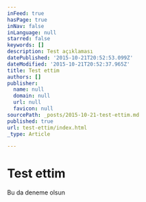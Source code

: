 ```yaml
---
inFeed: true
hasPage: true
inNav: false
inLanguage: null
starred: false
keywords: []
description: Test açıklaması
datePublished: '2015-10-21T20:52:53.099Z'
dateModified: '2015-10-21T20:52:37.965Z'
title: Test ettim
authors: []
publisher:
  name: null
  domain: null
  url: null
  favicon: null
sourcePath: _posts/2015-10-21-test-ettim.md
published: true
url: test-ettim/index.html
_type: Article

---
```

# Test ettim

Bu da deneme olsun